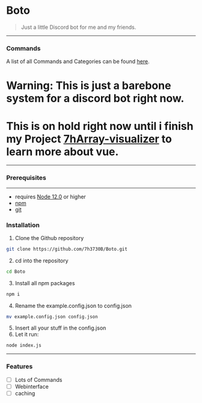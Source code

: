 # Boto
> Just a little Discord bot for me and my friends.
---
### Commands
A list of all Commands and Categories can be found [here](./docs/commands.md).
# **Warning:** This is just a barebone system for a discord bot right now.
# This is on hold right now until i finish my Project [7hArray-visualizer](https://github.com/7h3730B/7hArray-visualizer) to learn more about vue.
---
### Prerequisites
---
* requires [Node 12.0](https://nodejs.org/en/) or higher
* [npm](npmjs.com)
* [git](https://git-scm.com/downloads)
<!-- TODO: Remove this when implemented * [mongodb](https://docs.mongodb.com/manual/administration/install-community/) as db
* [redis](https://redis.io/) for caching -->
### Installation
1. Clone the Github repository 
```sh
git clone https://github.com/7h3730B/Boto.git
```
2. cd into the repository
```sh
cd Boto
```
3. Install all npm packages 
```sh
npm i
```
4. Rename the example.config.json to config.json 
```sh
mv example.config.json config.json
```
5. Insert all your stuff in the config.json
6. Let it run:
```sh
node index.js
```
---
### Features
- [ ] Lots of Commands
- [ ] Webinterface
- [ ] caching

<!-- TODO: Add some screenshots of the webinterface etc.. -->
